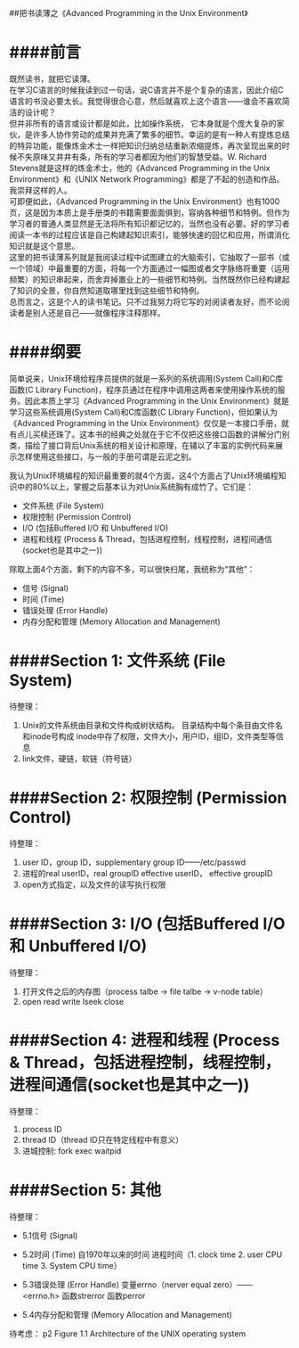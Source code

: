 ##把书读薄之《Advanced Programming in the Unix Environment》

####前言
=================================
既然读书，就把它读薄。  
在学习C语言的时候我读到过一句话，说C语言并不是个复杂的语言，因此介绍C语言的书没必要太长。我觉得很合心意，然后就喜欢上这个语言——谁会不喜欢简洁的设计呢？  
但并非所有的语言或设计都是如此，比如操作系统， 它本身就是个庞大复杂的家伙，是许多人协作劳动的成果并充满了繁多的细节。幸运的是有一种人有提炼总结的特异功能，能像炼金术士一样把知识归纳总结重新浓缩提炼，再次呈现出来的时候不失原味又井井有条，所有的学习者都因为他们的智慧受益。W. Richard Stevens就是这样的炼金术士，他的《Advanced Programming in the Unix Environment》和《UNIX Network Programming》都是了不起的创造和作品。我崇拜这样的人。  
可即便如此，《Advanced Programming in the Unix Environment》也有1000页，这是因为本质上是手册类的书籍需要面面俱到，容纳各种细节和特例。但作为学习者的普通人类显然是无法将所有知识都记忆的，当然也没有必要。好的学习者阅读一本书的过程应该是自己构建起知识索引，能够快速的回忆和应用，所谓消化知识就是这个意思。  
这里的把书读薄系列就是我阅读过程中试图建立的大脑索引，它抽取了一部书（或一个领域）中最重要的方面，将每一个方面通过一幅图或者文字脉络将重要（运用频繁）的知识串起来，而舍弃掉置业上的一些细节和特例。当然既然你已经构建起了知识的全景，你自然知道取哪里找到这些细节和特例。  
总而言之，这是个人的读书笔记。只不过我努力将它写的对阅读者友好，而不论阅读者是别人还是自己——就像程序注释那样。  

####纲要
=================================
简单说来，Unix环境给程序员提供的就是一系列的系统调用(System Call)和C库函数(C Library Function)，程序员通过在程序中调用这两者来使用操作系统的服务。因此本质上学习《Advanced Programming in the Unix Environment》就是学习这些系统调用(System Call)和C库函数(C Library Function)，但如果认为《Advanced Programming in the Unix Environment》仅仅是一本接口手册，就有点儿买椟还珠了。这本书的经典之处就在于它不仅把这些接口函数的讲解分门别类，描绘了接口背后Unix系统的相关设计和原理，在辅以了丰富的实例代码来展示怎样使用这些接口，与一般的手册可谓是云泥之别。

我认为Unix环境编程的知识最重要的就4个方面，这4个方面占了Unix环境编程知识中的80%以上，掌握之后基本认为对Unix系统胸有成竹了。它们是：
- 文件系统 (File System)
- 权限控制 (Permission Control)
- I/O (包括Buffered I/O 和 Unbuffered I/O)
- 进程和线程 (Process & Thread，包括进程控制，线程控制，进程间通信(socket也是其中之一))

除取上面4个方面，剩下的内容不多，可以很快扫尾，我统称为“其他”：
- 信号 (Signal)
- 时间 (Time)
- 错误处理 (Error Handle)
- 内存分配和管理 (Memory Allocation and Management)




####Section 1: 文件系统 (File System)
=================================

待整理：
1. Unix的文件系统由目录和文件构成树状结构。
   目录结构中每个条目由文件名和inode号构成
   inode中存了权限，文件大小，用户ID，组ID，文件类型等信息
2. link文件，硬链，软链（符号链）




####Section 2: 权限控制 (Permission Control)
=================================

待整理：
1. user ID，group ID，supplementary group ID——/etc/passwd
2. 进程的real userID，real groupID
         effective userID， effective groupID
3. open方式指定，以及文件的读写执行权限




####Section 3: I/O (包括Buffered I/O 和 Unbuffered I/O)
=================================

待整理：
1. 打开文件之后的内存图（process talbe -> file talbe -> v-node table）
2. open read write lseek close




####Section 4: 进程和线程 (Process & Thread，包括进程控制，线程控制，进程间通信(socket也是其中之一))
=================================

待整理：
1. process ID
2. thread ID（thread ID只在特定线程中有意义）
3. 进城控制: fork exec waitpid




####Section 5: 其他 
=================================

待整理：
- 5.1信号 (Signal)

- 5.2时间 (Time)
自1970年以来的时间
进程时间（1. clock time 2. user CPU time 3. System CPU time）

- 5.3错误处理 (Error Handle)
变量errno（nerver equal zero）—— <errno.h>
函数strerror
函数perror

- 5.4内存分配和管理 (Memory Allocation and Management)




待考虑：
p2 Figure 1.1 Architecture of the UNIX operating system
